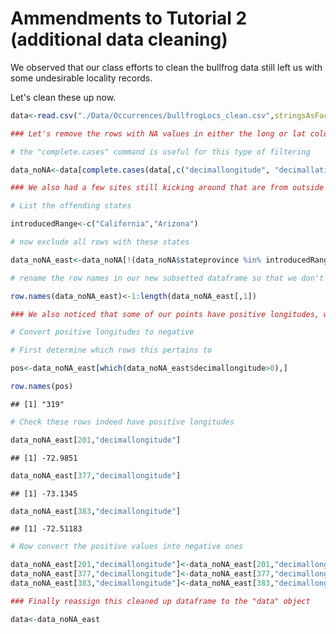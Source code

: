 Ammendments to Tutorial 2 (additional data cleaning)
================

We observed that our class efforts to clean the bullfrog data still left us with some undesirable locality records.

Let's clean these up now.

``` r
data<-read.csv("./Data/Occurrences/bullfrogLocs_clean.csv",stringsAsFactors=FALSE,header=TRUE)

### Let's remove the rows with NA values in either the long or lat columns

# the "complete.cases" command is useful for this type of filtering

data_noNA<-data[complete.cases(data[,c("decimallongitude", "decimallatitude")]),]

### We also had a few sites still kicking around that are from outside of our species' native range. Let's remove these.

# List the offending states

introducedRange<-c("California","Arizona")

# now exclude all rows with these states

data_noNA_east<-data_noNA[!(data_noNA$stateprovince %in% introducedRange),]

# rename the row names in our new subsetted dataframe so that we don't confuse R (or ourselves) in future steps

row.names(data_noNA_east)<-1:length(data_noNA_east[,1])

### We also noticed that some of our points have positive longitudes, which places them in Europe/Asia somewhere. However, a quick look at those rows suggests they really are from North America, given the stateprovince column. 

# Convert positive longitudes to negative

# First determine which rows this pertains to

pos<-data_noNA_east[which(data_noNA_east$decimallongitude>0),]

row.names(pos)
```

    ## [1] "319"

``` r
# Check these rows indeed have positive longitudes

data_noNA_east[201,"decimallongitude"]
```

    ## [1] -72.9851

``` r
data_noNA_east[377,"decimallongitude"]
```

    ## [1] -73.1345

``` r
data_noNA_east[383,"decimallongitude"]
```

    ## [1] -72.51183

``` r
# Now convert the positive values into negative ones

data_noNA_east[201,"decimallongitude"]<-data_noNA_east[201,"decimallongitude"]*-1
data_noNA_east[377,"decimallongitude"]<-data_noNA_east[377,"decimallongitude"]*-1
data_noNA_east[383,"decimallongitude"]<-data_noNA_east[383,"decimallongitude"]*-1

### Finally reassign this cleaned up dataframe to the "data" object

data<-data_noNA_east
```
